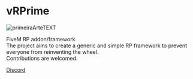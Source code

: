 # vRPrime

![primeiraArteTEXT](https://github.com/GuaxinimScripts/vrprime/assets/155213285/89fd9ad3-86d9-4587-84c8-060c21a9435c)

FiveM RP addon/framework </br>
The project aims to create a generic and simple RP framework to prevent everyone from reinventing the wheel.</br>
Contributions are welcomed.

<a href="https://discord.gg/DgJu4XqAuN">Discord</a>
